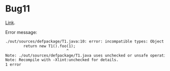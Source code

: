 # Bug11


[Link](https://github.com/skylot/jadx/issues/2002).

Error message:

``` txt
./out/sources/defpackage/T1.java:10: error: incompatible types: Object cannot be converted to Character
        return new T1().foo(1);
                           ^
Note: ./out/sources/defpackage/T1.java uses unchecked or unsafe operations.
Note: Recompile with -Xlint:unchecked for details.
1 error
```